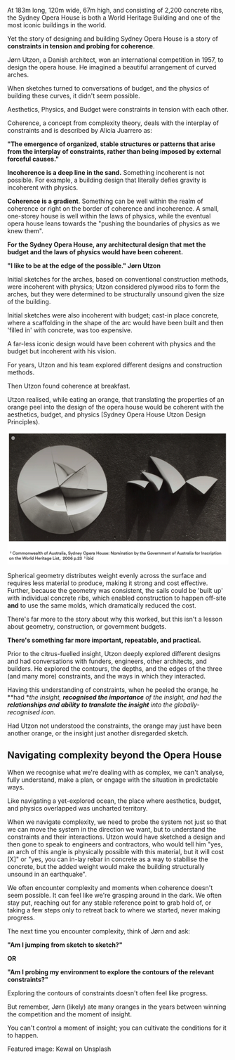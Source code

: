 At 183m long, 120m wide, 67m high, and consisting of 2,200 concrete ribs, the Sydney Opera House is both a World Heritage Building and one of the most iconic buildings in the world.

Yet the story of designing and building Sydney Opera House is a story of **constraints in tension and probing for coherence**.

Jørn Utzon, a Danish architect, won an international competition in 1957, to design the opera house. He imagined a beautiful arrangement of curved arches.

When sketches turned to conversations of budget, and the physics of building these curves, it didn't seem possible.

Aesthetics, Physics, and Budget were constraints in tension with each other.

Coherence, a concept from complexity theory, deals with the interplay of constraints and is described by Alicia Juarrero as:

**"The emergence of organized, stable structures or patterns that arise from the interplay of constraints, rather than being imposed by external forceful causes."**

**Incoherence is a deep line in the sand.** Something incoherent is not possible. For example, a building design that literally defies gravity is incoherent with physics.

**Coherence is a gradient**. Something can be well within the realm of coherence or right on the border of coherence and incoherence. A small, one-storey house is well within the laws of physics, while the eventual opera house leans towards the "pushing the boundaries of physics as we knew them".

**For the Sydney Opera House, any architectural design that met the budget and the laws of physics would have been coherent.**

**"I like to be at the edge of the possible." Jørn Utzon**

Initial sketches for the arches, based on conventional construction methods, were incoherent with physics; Utzon considered plywood ribs to form the arches, but they were determined to be structurally unsound given the size of the building.

Initial sketches were also incoherent with budget; cast-in place concrete, where a scaffolding in the shape of the arc would have been built and then 'filled in' with concrete, was too expensive.

A far-less iconic design would have been coherent with physics and the budget but incoherent with his vision.

For years, Utzon and his team explored different designs and construction methods.

Then Utzon found coherence at breakfast.

Utzon realised, while eating an orange, that translating the properties of an orange peel into the design of the opera house would be coherent with the aesthetics, budget, and physics [Sydney Opera House Utzon Design Principles).

![Opera House Geometry](/images/opera-house-geometry.webp "A visual representation of the spherical geometry that was a breakthrough in the development of the Sydney Opera House. ")

Spherical geometry distributes weight evenly across the surface and requires less material to produce, making it strong and cost effective. Further, because the geometry was consistent, the sails could be 'built up' with individual concrete ribs, which enabled construction to happen off-site **and** to use the same molds, which dramatically reduced the cost.

There's far more to the story about why this worked, but this isn't a lesson about geometry, construction, or government budgets.

**There's something far more important, repeatable, and practical.**

Prior to the citrus-fuelled insight, Utzon deeply explored different designs and had conversations with funders, engineers, other architects, and builders. He explored the contours, the depths, and the edges of the three (and many more) constraints, and the ways in which they interacted.

Having this understanding of constraints, when he peeled the orange, he **had **the insight, **recognised the importance** of the insight, and had the **relationships and ability to translate the insight** into the globally-recognised icon.*

Had Utzon not understood the constraints, the orange may just have been another orange, or the insight just another disregarded sketch.

## Navigating complexity beyond the Opera House

When we recognise what we're dealing with as complex, we can't analyse, fully understand, make a plan, or engage with the situation in predictable ways.

Like navigating a yet-explored ocean, the place where aesthetics, budget, and physics overlapped was uncharted territory.

When we navigate complexity, we need to probe the system not just so that we can move the system in the direction we want, but to understand the constraints and their interactions. Utzon would have sketched a design and then gone to speak to engineers and contractors, who would tell him "yes, an arch of this angle is physically possible with this material, but it will cost [X]" or "yes, you can in-lay rebar in concrete as a way to stabilise the concrete, but the added weight would make the building structurally unsound in an earthquake".

We often encounter complexity and moments when coherence doesn't seem possible. It can feel like we're grasping around in the dark. We often stay put, reaching out for any stable reference point to grab hold of, or taking a few steps only to retreat back to where we started, never making progress.

The next time you encounter complexity, think of Jørn and ask:

**"Am I jumping from sketch to sketch?"**

**OR**

**"Am I probing my environment to explore the contours of the relevant constraints?"**

Exploring the contours of constraints doesn't often feel like progress.

But remember, Jørn (likely) ate many oranges in the years between winning the competition and the moment of insight.

You can't control a moment of insight; you can cultivate the conditions for it to happen.

Featured image: Kewal on Unsplash